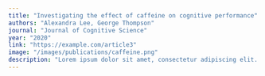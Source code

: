 ```yaml
---
title: "Investigating the effect of caffeine on cognitive performance"
authors: "Alexandra Lee, George Thompson"
journal: "Journal of Cognitive Science"
year: "2020"
link: "https://example.com/article3"
image: "/images/publications/caffeine.png"
description: "Lorem ipsum dolor sit amet, consectetur adipiscing elit. Nullam vel ante vitae dui tristique lacinia eu vel nisi. Aliquam volutpat odio vitae enim eleifend, ut suscipit massa tempus. Integer interdum tellus vel mauris dictum placerat."
---
```

